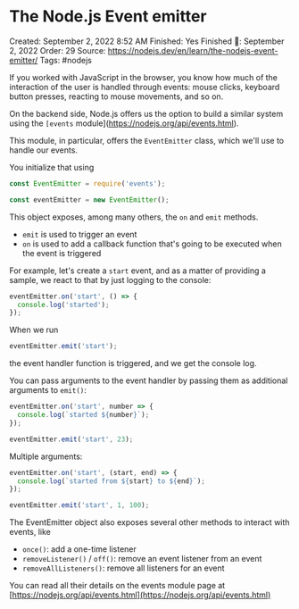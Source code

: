 # The Node.js Event emitter

Created: September 2, 2022 8:52 AM
Finished: Yes
Finished 📅: September 2, 2022
Order: 29
Source: https://nodejs.dev/en/learn/the-nodejs-event-emitter/
Tags: #nodejs

If you worked with JavaScript in the browser, you know how much of the interaction of the user is handled through events: mouse clicks, keyboard button presses, reacting to mouse movements, and so on.

On the backend side, Node.js offers us the option to build a similar system using the `[events` module](https://nodejs.org/api/events.html).

This module, in particular, offers the `EventEmitter` class, which we'll use to handle our events.

You initialize that using

```jsx
const EventEmitter = require('events');

const eventEmitter = new EventEmitter();
```

This object exposes, among many others, the `on` and `emit` methods.

- `emit` is used to trigger an event
- `on` is used to add a callback function that's going to be executed when the event is triggered

For example, let's create a `start` event, and as a matter of providing a sample, we react to that by just logging to the console:

```jsx
eventEmitter.on('start', () => {
  console.log('started');
});
```

When we run

```jsx
eventEmitter.emit('start');
```

the event handler function is triggered, and we get the console log.

You can pass arguments to the event handler by passing them as additional arguments to `emit()`:

```jsx
eventEmitter.on('start', number => {
  console.log(`started ${number}`);
});

eventEmitter.emit('start', 23);
```

Multiple arguments:

```jsx
eventEmitter.on('start', (start, end) => {
  console.log(`started from ${start} to ${end}`);
});

eventEmitter.emit('start', 1, 100);
```

The EventEmitter object also exposes several other methods to interact with events, like

- `once()`: add a one-time listener
- `removeListener()` / `off()`: remove an event listener from an event
- `removeAllListeners()`: remove all listeners for an event

You can read all their details on the events module page at [https://nodejs.org/api/events.html](https://nodejs.org/api/events.html)